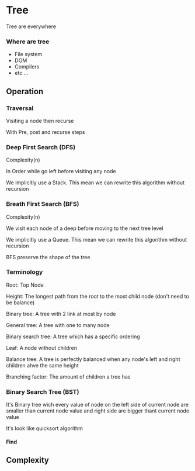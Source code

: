 # Tree

Tree are everywhere

### Where are tree

* File system
* DOM
* Compilers
* etc ...

## Operation

### Traversal

Visiting a node then recurse

With Pre, post and recurse steps

### Deep First Search (DFS)

Complexity(n)

In Order while go left before visiting any node

We implicitly use a Stack. This mean we can rewrite this algorithm without recursion

### Breath First Search (BFS)

Complexity(n)

We visit each node of a deep before moving to the next tree level 

We implicitly use a Queue. This mean we can rewrite this algorithm without recursion

BFS preserve the shape of the tree

### Terminology

Root: Top Node

Height: The longest path from the root to the most child node (don't need to be balance)

Binary tree: A tree with 2 link at most by node

General tree: A tree with one to many node

Binary search tree: A tree which has a specific ordering

Leaf: A node without children

Balance tree: A tree is perfectly balanced when any node's left and right children ahve the same height

Branching factor: The amount of children a tree has


### Binary Search Tree (BST)

It's Binary tree wich every value of node on the left side of current node are smaller than current node value
and right side are bigger thant current node value

It's look like quicksort algorithm

#### Find




## Complexity
